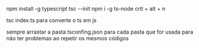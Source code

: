 npm install -g typescript
tsc --init
npm i -g ts-node
crtl + alt + n

tsc index.ts para converte o ts em js


sempre arrastar a pasta tsconfing.json para cada pasta que for usada para não ter problemas ao repetir os mesmos códigos
